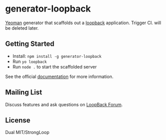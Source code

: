 # generator-loopback

[Yeoman](http://yeoman.io) generator that scaffolds out
a [loopback](http://loopback.io/) application.
Trigger CI. will be deleted later.

## Getting Started

 * Install: `npm install -g generator-loopback`
 * Run `yo loopback`
 * Run `node .` to start the scaffolded server

See the official
[documentation](http://docs.strongloop.com/display/LB)
for more information.

## Mailing List

Discuss features and ask questions on
[LoopBack Forum](https://groups.google.com/forum/#!forum/loopbackjs).

## License

Dual MIT/StrongLoop
